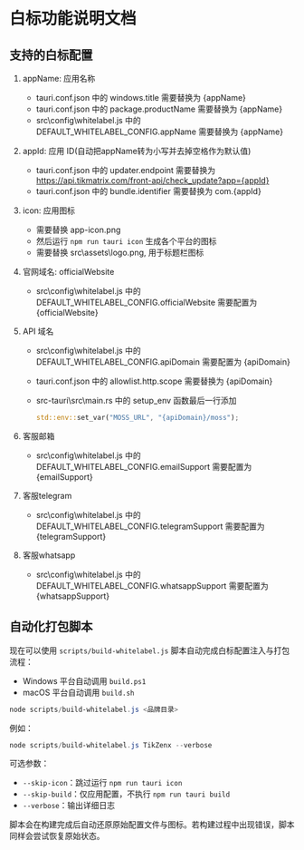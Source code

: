 # 白标功能说明文档

## 支持的白标配置

1. appName: 应用名称
    * tauri.conf.json 中的 windows.title 需要替换为 {appName}
    * tauri.conf.json 中的 package.productName 需要替换为 {appName}
    * src\config\whitelabel.js 中的 DEFAULT_WHITELABEL_CONFIG.appName 需要替换为 {appName}

2. appId: 应用 ID(自动把appName转为小写并去掉空格作为默认值)
    * tauri.conf.json 中的 updater.endpoint 需要替换为 <https://api.tikmatrix.com/front-api/check_update?app={appId}>
    * tauri.conf.json 中的 bundle.identifier 需要替换为 com.{appId}

3. icon: 应用图标
    * 需要替换 app-icon.png
    * 然后运行 `npm run tauri icon` 生成各个平台的图标
    * 需要替换 src\assets\logo.png, 用于标题栏图标

4. 官网域名: officialWebsite
    * src\config\whitelabel.js 中的 DEFAULT_WHITELABEL_CONFIG.officialWebsite 需要配置为 {officialWebsite}

5. API 域名
    * src\config\whitelabel.js 中的 DEFAULT_WHITELABEL_CONFIG.apiDomain 需要配置为 {apiDomain}
    * tauri.conf.json 中的 allowlist.http.scope 需要替换为 {apiDomain}
    * src-tauri\src\main.rs 中的 setup_env 函数最后一行添加

      ```rust
      std::env::set_var("MOSS_URL", "{apiDomain}/moss");
      ```

6. 客服邮箱
    * src\config\whitelabel.js 中的 DEFAULT_WHITELABEL_CONFIG.emailSupport 需要配置为 {emailSupport}

7. 客服telegram
    * src\config\whitelabel.js 中的 DEFAULT_WHITELABEL_CONFIG.telegramSupport 需要配置为 {telegramSupport}

8. 客服whatsapp
    * src\config\whitelabel.js 中的 DEFAULT_WHITELABEL_CONFIG.whatsappSupport 需要配置为 {whatsappSupport}

## 自动化打包脚本

现在可以使用 `scripts/build-whitelabel.js` 脚本自动完成白标配置注入与打包流程：

* Windows 平台自动调用 `build.ps1`
* macOS 平台自动调用 `build.sh`

```powershell
node scripts/build-whitelabel.js <品牌目录>
```

例如：

```powershell
node scripts/build-whitelabel.js TikZenx --verbose
```

可选参数：

* `--skip-icon`：跳过运行 `npm run tauri icon`
* `--skip-build`：仅应用配置，不执行 `npm run tauri build`
* `--verbose`：输出详细日志

脚本会在构建完成后自动还原原始配置文件与图标。若构建过程中出现错误，脚本同样会尝试恢复原始状态。
